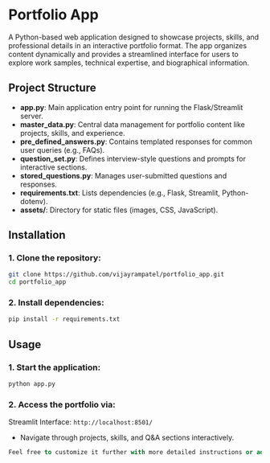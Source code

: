 # Portfolio App

A Python-based web application designed to showcase projects, skills, and professional details in an interactive portfolio format. The app organizes content dynamically and provides a streamlined interface for users to explore work samples, technical expertise, and biographical information.

## Project Structure

- **app.py**: Main application entry point for running the Flask/Streamlit server.
- **master_data.py**: Central data management for portfolio content like projects, skills, and experience.
- **pre_defined_answers.py**: Contains templated responses for common user queries (e.g., FAQs).
- **question_set.py**: Defines interview-style questions and prompts for interactive sections.
- **stored_questions.py**: Manages user-submitted questions and responses.
- **requirements.txt**: Lists dependencies (e.g., Flask, Streamlit, Python-dotenv).
- **assets/**: Directory for static files (images, CSS, JavaScript).

## Installation

### 1. Clone the repository:
```bash
git clone https://github.com/vijayrampatel/portfolio_app.git
cd portfolio_app
```

### 2. Install dependencies:
```bash
pip install -r requirements.txt
```

## Usage

### 1. Start the application:
```bash
python app.py
```

### 2. Access the portfolio via:
Streamlit Interface: `http://localhost:8501/`
- Navigate through projects, skills, and Q&A sections interactively.

```SQl
Feel free to customize it further with more detailed instructions or add specific sections like **Features**, **Technologies Used**, or **Screenshots** as needed!
```


